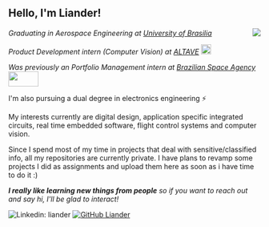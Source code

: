 <h2> Hello, I'm Liander!</h2>
<img align='right' src="https://media.giphy.com/media/1n4FT4KRQkDvK0IO4X/giphy.gif"/>

<p>
  <em>Graduating in Aerospace Engineering at <a href="http://www.unb.br">University of Brasilia</a></em> 
  <img src="https://upload.wikimedia.org/wikipedia/commons/thumb/c/c3/Webysther_20160322_-_Logo_UnB_%28sem_texto%29.svg/320px-Webysther_20160322_-_Logo_UnB_%28sem_texto%29.svg.png"      
     width="30"
     height="15"
     onclick="window.location.href('http://www.unb.br');"/>
</p>

<p>
  <em>
    Product Development intern (Computer Vision) at <a href="https://www.altave.com.br">ALTAVE</a>
  </em>
  <img src="https://res.cloudinary.com/crunchbase-production/image/upload/c_lpad,f_auto,q_auto:eco,dpr_1/nso82x5c8vfrgxzxcb9o"
     width="20"
     height="20"/>
</p>
<p>
  <em>
    Was previously an Portfolio Management intern at <a href="https://www.gov.br/aeb/">Brazilian Space Agency</a>
  </em>
  <img src="https://upload.wikimedia.org/wikipedia/commons/e/e6/Ag%C3%AAncia_Espacial_Brasileira_%28logo%29.png"
     width="60"
     height="30"/>

</p>
<p>
I'm also pursuing a dual degree in electronics engineering &#9889;
</p>
<p>
My interests currently are digital design, application specific integrated circuits, real time embedded software, flight control systems and computer vision.
</p>

Since I spend most of my time in projects that deal with sensitive/classified info, all my repositories are currently private.
I have plans to revamp some projects I did as assignments and upload them here as soon as i have time to do it :)

<em><b>I really like learning new things from people</b> so if you want to reach out and say hi, I'll be glad to interact!</em>

![Linkedin: liander](https://img.shields.io/badge/-liander-blue?style=flat-square&logo=Linkedin&logoColor=white&link=https://www.linkedin.com/in/liander/)
[![GitHub Liander](https://img.shields.io/github/followers/liander-alves?label=follow&style=social)](https://github.com/liander-alves)
